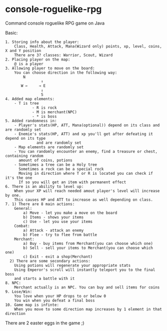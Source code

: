 # console-roguelike-rpg
Command console roguelike RPG game on Java

Basic:

	1. Storing info about the player:
		Class, Health, Attack, Mana(Wizard only) points, xp, level, coins, X and Y position
		There are 3? classes: Warrior, Scout, Wizard
	2. Placing player on the map:
		@ is a player
	3. Allowing player to move on the board:
		You can choose direction in the following way:
		  	N
                  	↑
		   W ←     → E
                  	↓
                  	S
	4. Added map elements:
		- T is tree
                - R is rock
                - M is merchant(NPC)
                - * is boss
	5. Added randomness in:
		- Player's stats(HP, ATT, Mana(optional)) depend on its class and are randomly set
		- Enemie's stats(HP, ATT) and xp you'll get after defeating it depend on its type 
                  and are randomly set
		- Map elements are randomly set
		- You can randomly encounter an enemy, find a treasure or chest, containing random 
		  amount of coins, potions
		- Sometimes a tree can be a Holy tree 
		  Sometimes a rock can be a special rock
		  Moving in direction where T or R is located you can check if it's the one
		  If so you will get an item with permanent effect
	6. There is an ability to level up:
		When your XP will reach needed amout player's level will increase by one.
		This causes HP and ATT to increase as well depending on class.
	7. 1) There are 8 main actions:
		General:
			a) Move - let you make a move on the board
			b) Items - shows your items
			c) Use - let you use your items
		Combat:
			a) Attack - attack an enemy
			b) Flee - try to flee from battle
		Merchant:
			a) Buy - buy items from Merchant(you can choose which one)
			b) Sell - sell your items to Merchant(you can choose which one)
			c) Exit - exit a shop(Merchant)
	  2) There are some secondary actions:
		Using potions will regenerate your appropriate stats
		Using Emperor's scroll will instantly teleport you to the final boss 
		and starts a battle with it
	8. NPC:
		Merchant actually is an NPC. You can buy and sell items for coins
	9. Lose/Win:
		You love when your HP drops to or below 0
		You win when you defeat a final boss
	10. Game map is infinte:
		When you move to some direction map increases by 1 element in that direction
There are 2 easter eggs in the game ;)
